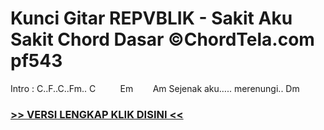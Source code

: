 
 # Kunci Gitar REPVBLIK - Sakit Aku Sakit Chord Dasar ©ChordTela.com pf543


Intro : C..F..C..Fm.. C          Em        Am Sejenak aku….. merenungi.. Dm

###  <a href="https://shortlighzx.web.app?sq=Kunci Gitar REPVBLIK - Sakit Aku Sakit Chord Dasar ©ChordTela.com"> >> VERSI LENGKAP KLIK DISINI << </a>
